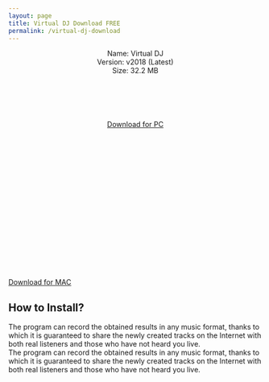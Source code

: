 ```yaml
---
layout: page
title: Virtual DJ Download FREE
permalink: /virtual-dj-download
---
```


<script async src="//pagead2.googlesyndication.com/pagead/js/adsbygoogle.js"></script>
<!-- Esnek -->
<ins class="adsbygoogle"
     style="display:block"
     data-ad-client="ca-pub-7942429830883405"
     data-ad-slot="5130793994"
     data-ad-format="auto"></ins>
<script>
(adsbygoogle = window.adsbygoogle || []).push({});
</script>
<center>
Name: Virtual DJ<br />
Version: v2018 (Latest)<br />
Size: 32.2 MB<br />
<center>
<script async src="//pagead2.googlesyndication.com/pagead/js/adsbygoogle.js"></script>
<!-- Baglanti20090 -->
<ins class="adsbygoogle"
     style="display:inline-block;width:200px;height:90px"
     data-ad-client="ca-pub-7942429830883405"
     data-ad-slot="9116964791"></ins>
<script>
(adsbygoogle = window.adsbygoogle || []).push({});
</script>
</center>
<a href="http://download.virtualdj.com/install_virtualdj_2018_b4592_pc.msi">Download for PC</a><br>
<script async src="//pagead2.googlesyndication.com/pagead/js/adsbygoogle.js"></script>
<!-- 336 -->
<ins class="adsbygoogle"
     style="display:inline-block;width:336px;height:280px"
     data-ad-client="ca-pub-7942429830883405"
     data-ad-slot="9585734309"></ins>
<script>
(adsbygoogle = window.adsbygoogle || []).push({});
</script>
</center>
  <br>
  <a href="http://download.virtualdj.com/install_virtualdj_2018_b4592_mac.pkg">Download for MAC</a><br>

<h2>How to Install?</h2>
The program can record the obtained results in any music format, thanks to which it is guaranteed to
share the newly created tracks on the Internet with both real listeners and those who have not heard
you live.
<br>
The program can record the obtained results in any music format, thanks to which it is guaranteed to
share the newly created tracks on the Internet with both real listeners and those who have not heard
you live.

